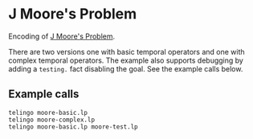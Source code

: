 # J Moore's Problem

Encoding of [J Moore's Problem][jmp].

There are two versions one with basic temporal operators and one with complex
temporal operators. The example also supports debugging by adding a `testing.`
fact disabling the goal. See the example calls below.

## Example calls

    telingo moore-basic.lp
    telingo moore-complex.lp
    telingo moore-basic.lp moore-test.lp

[jmp]: https://www.cs.utexas.edu/users/vl/tag/jmoore_discussion


